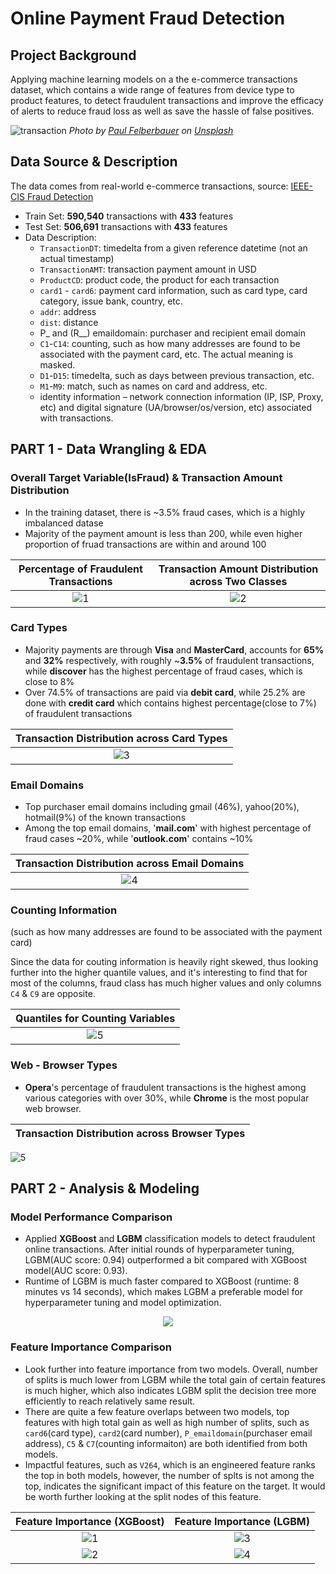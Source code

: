 # Online Payment Fraud Detection

## Project Background

Applying machine learning models on a the e-commerce transactions dataset, which contains a wide range of features from device type to product features, to detect fraudulent transactions and improve the efficacy of alerts to reduce fraud loss as well as save the hassle of false positives.

![transaction](https://github.com/sl-huo/payment-fraud-detection/blob/main/asset/payment.jpeg?raw=true)
*Photo by <a href="https://unsplash.com/pt/@servuspaul?utm_source=unsplash&utm_medium=referral&utm_content=creditCopyText">Paul Felberbauer</a> on <a href="https://unsplash.com/photos/idNOBU5k_80?utm_source=unsplash&utm_medium=referral&utm_content=creditCopyText">Unsplash</a>*

## Data Source & Description

The data comes from real-world e-commerce transactions, source: [IEEE-CIS Fraud Detection](https://www.kaggle.com/competitions/ieee-fraud-detection/data)
- Train Set: **590,540** transactions with **433** features
- Test Set: **506,691** transactions with **433** features
- Data Description:
  - `TransactionDT`: timedelta from a given reference datetime (not an actual timestamp)
  - `TransactionAMT`: transaction payment amount in USD
  - `ProductCD`: product code, the product for each transaction
  - `card1` - `card6`: payment card information, such as card type, card category, issue bank, country, etc.
  - `addr`: address
  - `dist`: distance
  - P_ and (R__) emaildomain: purchaser and recipient email domain
  - `C1`-`C14`: counting, such as how many addresses are found to be associated with the payment card, etc. The actual meaning is masked.
  - `D1`-`D15`: timedelta, such as days between previous transaction, etc.
  - `M1`-`M9`: match, such as names on card and address, etc.
  - identity information – network connection information (IP, ISP, Proxy, etc) and digital signature (UA/browser/os/version, etc) associated with transactions.

## PART 1 - Data Wrangling & EDA

### Overall Target Variable(IsFraud) & Transaction Amount Distribution

- In the training dataset, there is ~3.5% fraud cases, which is a highly imbalanced datase
- Majority of the payment amount is less than 200, while even higher proportion of fruad transactions are within and around 100

Percentage of Fraudulent Transactions   |  Transaction Amount Distribution across Two Classes
:-------------------------:|:-------------------------:
![1](https://github.com/sl-huo/payment-fraud-detection/blob/main/asset/target_distribution.png?raw=true)  |  ![2](https://github.com/sl-huo/payment-fraud-detection/blob/main/asset/transactionamt.png?raw=true)


### Card Types 

- Majority payments are through **Visa** and **MasterCard**, accounts for **65%** and **32%** respectively, with roughly ~**3.5%** of fraudulent transactions, while **discover** has the highest percentage of fraud cases, which is close to 8%
- Over 74.5% of transactions are paid via **debit card**, while 25.2% are done with **credit card** which contains highest percentage(close to 7%) of fraudulent transactions

|Transaction Distribution across Card Types|
|:-------------------------:|
|![3](https://github.com/sl-huo/payment-fraud-detection/blob/main/asset/cardtype.png?raw=true)  |


### Email Domains

- Top purchaser email domains including gmail (46%), yahoo(20%), hotmail(9%) of the known transactions
- Among the top email domains, '**mail.com**' with highest percentage of fraud cases ~20%, while '**outlook.com**' contains ~10%

|Transaction Distribution across Email Domains|
|:-------------------------:|
|![4](https://github.com/sl-huo/payment-fraud-detection/blob/main/asset/email.png?raw=true)|


### Counting Information
(such as how many addresses are found to be associated with the payment card)

Since the data for couting information is heavily right skewed, thus looking further into the higher quantile values, and it's interesting to find that for most of the columns, fraud class has much higher values and only columns `C4` & `C9` are opposite.

|Quantiles for Counting Variables|
|:-------------------------:|
|![5](https://github.com/sl-huo/payment-fraud-detection/blob/main/asset/countingcolumns.png?raw=true)|


### Web - Browser Types
- **Opera**'s percentage of fraudulent transactions is the highest among various categories with over 30%, while **Chrome** is the most popular web browser.

|Transaction Distribution across Browser Types|
|:-------------------------:|
![5](https://github.com/sl-huo/payment-fraud-detection/blob/main/asset/browser.png?raw=true)  


## PART 2 - Analysis & Modeling

### Model Performance Comparison
- Applied **XGBoost** and **LGBM** classification models to detect fraudulent online transactions. After initial rounds of hyperparameter tuning, LGBM(AUC score: 0.94) outperformed a bit compared with XGBoost model(AUC score: 0.93).
- Runtime of LGBM is much faster compared to XGBoost (runtime: 8 minutes vs 14 seconds), which makes LGBM a preferable model for hyperparameter tuning and model optimization.

<p align="center">
  <img src="https://github.com/sl-huo/payment-fraud-detection/blob/main/asset/roc_curve.png?raw=true" />
</p>


### Feature Importance Comparison
- Look further into feature importance from two models. Overall, number of splits is much lower from LGBM while the total gain of certain features is much higher, which also indicates LGBM split the decision tree more efficiently to reach relatively same result. 
- There are quite a few feature overlaps between two models, top features with high total gain as well as high number of splits, such as `card6`(card type), `card2`(card number), `P_emaildomain`(purchaser email address), `C5` & `C7`(counting informaiton) are both identified from both models.
- Impactful features, such as `V264`, which is an engineered feature ranks the top in both models, however, the number of splts is not among the top, indicates the significant impact of this feature on the target. It would be worth further looking at the split nodes of this feature.


Feature Importance (XGBoost)   |  Feature Importance (LGBM) 
:-------------------------:|:-------------------------:
![1](https://github.com/sl-huo/payment-fraud-detection/blob/main/asset/xgb_fscore_gain.png?raw=true)  |  ![3](https://github.com/sl-huo/payment-fraud-detection/blob/main/asset/lgbm_fscore_gain.png?raw=true)
![2](https://github.com/sl-huo/payment-fraud-detection/blob/main/asset/xgb_fscore_weight.png?raw=true)  |  ![4](https://github.com/sl-huo/payment-fraud-detection/blob/main/asset/lgbm_fscore_split.png?raw=true)
